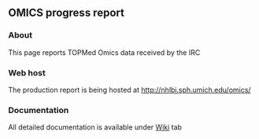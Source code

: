 ## OMICS progress report

### About
This page reports TOPMed Omics data received by the IRC

### Web host
The production report is being hosted at http://nhlbi.sph.umich.edu/omics/ 

### Documentation
All detailed documentation is available under [Wiki](https://github.com/statgen/RNA-seq-tracking/wiki) tab
